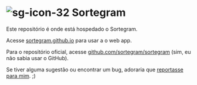 ![sg-icon-32](https://cloud.githubusercontent.com/assets/8026741/15939603/d239dba4-2e4e-11e6-8ef5-58e03ecf8e36.png) Sortegram
====
Este repositório é onde está hospedado o Sortegram.

Acesse [sortegram.github.io](https://sortegram.github.io) para usar a o web app.

Para o repositório oficial, acesse [github.com/sortegram/sortegram](http://github.com/Sortegram/Sortegram) (sim, eu não sabia usar o GitHub).

Se tiver alguma sugestão ou encontrar um bug, adoraria que [reportasse para mim](https://github.com/Sortegram/Sortegram/issues). ;)
